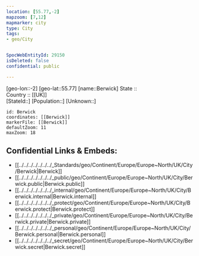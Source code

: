 ```yaml
---
location: [55.77,-2] 
mapzoom: [7,12] 
mapmarker: city 
type: City
tags:
- geo/City


SpocWebEntityId: 29150
isDeleted: false
confidential: public

---
```

[geo-lon::-2] 
[geo-lat::55.77] 
[name::Berwick] 
State ::  
Country :: [[UK]]  
[StateId::] 
[Population::] 
[Unknown::] 


```leaflet
id: Berwick
coordinates: [[Berwick]] 
markerFile: [[Berwick]] 
defaultZoom: 11 
maxZoom: 18
```


## Confidential Links & Embeds: 
- [[../../../../../../../_Standards/geo/Continent/Europe/Europe~North/UK/City/Berwick|Berwick]] 
- [[../../../../../../../_public/geo/Continent/Europe/Europe~North/UK/City/Berwick.public|Berwick.public]] 
- [[../../../../../../../_internal/geo/Continent/Europe/Europe~North/UK/City/Berwick.internal|Berwick.internal]] 
- [[../../../../../../../_protect/geo/Continent/Europe/Europe~North/UK/City/Berwick.protect|Berwick.protect]] 
- [[../../../../../../../_private/geo/Continent/Europe/Europe~North/UK/City/Berwick.private|Berwick.private]] 
- [[../../../../../../../_personal/geo/Continent/Europe/Europe~North/UK/City/Berwick.personal|Berwick.personal]] 
- [[../../../../../../../_secret/geo/Continent/Europe/Europe~North/UK/City/Berwick.secret|Berwick.secret]] 
